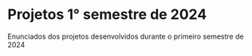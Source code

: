 # Projetos 1° semestre de 2024

Enunciados dos projetos desenvolvidos durante o primeiro semestre de 2024
